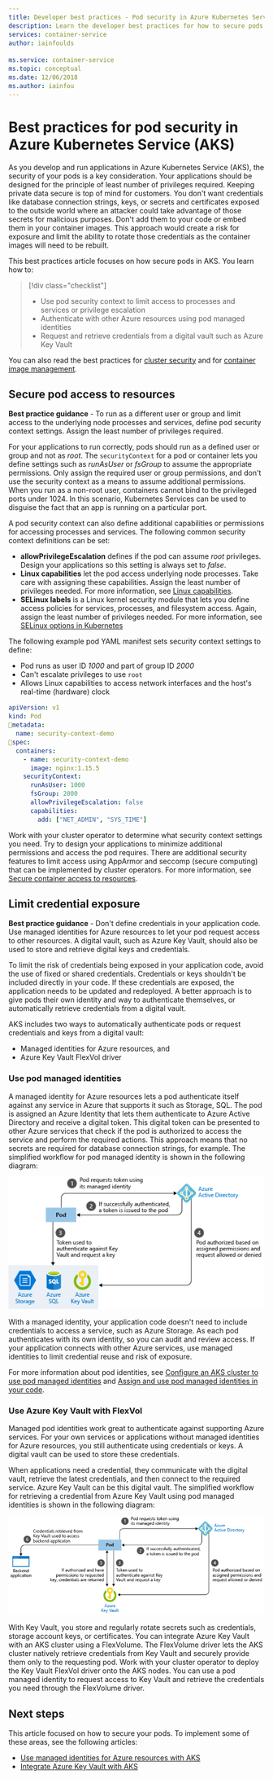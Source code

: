 ```yaml
---
title: Developer best practices - Pod security in Azure Kubernetes Services (AKS)
description: Learn the developer best practices for how to secure pods in Azure Kubernetes Service (AKS)
services: container-service
author: iainfoulds

ms.service: container-service
ms.topic: conceptual
ms.date: 12/06/2018
ms.author: iainfou
---
```


# Best practices for pod security in Azure Kubernetes Service (AKS)

As you develop and run applications in Azure Kubernetes Service (AKS), the security of your pods is a key consideration. Your applications should be designed for the principle of least number of privileges required. Keeping private data secure is top of mind for customers. You don't want credentials like database connection strings, keys, or secrets and certificates exposed to the outside world where an attacker could take advantage of those secrets for malicious purposes. Don't add them to your code or embed them in your container images. This approach would create a risk for exposure and limit the ability to rotate those credentials as the container images will need to be rebuilt.

This best practices article focuses on how secure pods in AKS. You learn how to:

> [!div class="checklist"]
> * Use pod security context to limit access to processes and services or privilege escalation
> * Authenticate with other Azure resources using pod managed identities
> * Request and retrieve credentials from a digital vault such as Azure Key Vault

You can also read the best practices for [cluster security][best-practices-cluster-security] and for [container image management][best-practices-container-image-management].

## Secure pod access to resources

**Best practice guidance** - To run as a different user or group and limit access to the underlying node processes and services, define pod security context settings. Assign the least number of privileges required.

For your applications to run correctly, pods should run as a defined user or group and not as *root*. The `securityContext` for a pod or container lets you define settings such as *runAsUser* or *fsGroup* to assume the appropriate permissions. Only assign the required user or group permissions, and don't use the security context as a means to assume additional permissions. When you run as a non-root user, containers cannot bind to the privileged ports under 1024. In this scenario, Kubernetes Services can be used to disguise the fact that an app is running on a particular port.

A pod security context can also define additional capabilities or permissions for accessing processes and services. The following common security context definitions can be set:

* **allowPrivilegeEscalation** defines if the pod can assume *root* privileges. Design your applications so this setting is always set to *false*.
* **Linux capabilities** let the pod access underlying node processes. Take care with assigning these capabilities. Assign the least number of privileges needed. For more information, see [Linux capabilities][linux-capabilities].
* **SELinux labels** is a Linux kernel security module that lets you define access policies for services, processes, and filesystem access. Again, assign the least number of privileges needed. For more information, see [SELinux options in Kubernetes][selinux-labels]

The following example pod YAML manifest sets security context settings to define:

* Pod runs as user ID *1000* and part of group ID *2000*
* Can't escalate privileges to use `root`
* Allows Linux capabilities to access network interfaces and the host's real-time (hardware) clock

```yaml
apiVersion: v1
kind: Pod
metadata:
  name: security-context-demo
spec:
  containers:
    - name: security-context-demo
      image: nginx:1.15.5
    securityContext:
      runAsUser: 1000
      fsGroup: 2000
      allowPrivilegeEscalation: false
      capabilities:
        add: ["NET_ADMIN", "SYS_TIME"]
```

Work with your cluster operator to determine what security context settings you need. Try to design your applications to minimize additional permissions and access the pod requires. There are additional security features to limit access using AppArmor and seccomp (secure computing) that can be implemented by cluster operators. For more information, see [Secure container access to resources][apparmor-seccomp].

## Limit credential exposure

**Best practice guidance** - Don't define credentials in your application code. Use managed identities for Azure resources to let your pod request access to other resources. A digital vault, such as Azure Key Vault, should also be used to store and retrieve digital keys and credentials.

To limit the risk of credentials being exposed in your application code, avoid the use of fixed or shared credentials. Credentials or keys shouldn't be included directly in your code. If these credentials are exposed, the application needs to be updated and redeployed. A better approach is to give pods their own identity and way to authenticate themselves, or automatically retrieve credentials from a digital vault.

AKS includes two ways to automatically authenticate pods or request credentials and keys from a digital vault:

* Managed identities for Azure resources, and
* Azure Key Vault FlexVol driver

### Use pod managed identities

A managed identity for Azure resources lets a pod authenticate itself against any service in Azure that supports it such as Storage, SQL. The pod is assigned an Azure Identity that lets them authenticate to Azure Active Directory and receive a digital token. This digital token can be presented to other Azure services that check if the pod is authorized to access the service and perform the required actions. This approach means that no secrets are required for database connection strings, for example. The simplified workflow for pod managed identity is shown in the following diagram:

![Simplified workflow for pod managed identity in Azure](media/developer-best-practices-pod-security/basic-pod-identity.png)

With a managed identity, your application code doesn't need to include credentials to access a service, such as Azure Storage. As each pod authenticates with its own identity, so you can audit and review access. If your application connects with other Azure services, use managed identities to limit credential reuse and risk of exposure.

For more information about pod identities, see [Configure an AKS cluster to use pod managed identities][aad-pod-identity] and [Assign and use pod managed identities in your code][aad-pod-identity].

### Use Azure Key Vault with FlexVol

Managed pod identities work great to authenticate against supporting Azure services. For your own services or applications without managed identities for Azure resources, you still authenticate using credentials or keys. A digital vault can be used to store these credentials.

When applications need a credential, they communicate with the digital vault, retrieve the latest credentials, and then connect to the required service. Azure Key Vault can be this digital vault. The simplified workflow for retrieving a credential from Azure Key Vault using pod managed identities is shown in the following diagram:

![Simplified workflow for retrieving a credential from Key Vault using a pod managed identity](media/developer-best-practices-pod-security/basic-key-vault-flexvol.png)

With Key Vault, you store and regularly rotate secrets such as credentials, storage account keys, or certificates. You can integrate Azure Key Vault with an AKS cluster using a FlexVolume. The FlexVolume driver lets the AKS cluster natively retrieve credentials from Key Vault and securely provide them only to the requesting pod. Work with your cluster operator to deploy the Key Vault FlexVol driver onto the AKS nodes. You can use a pod managed identity to request access to Key Vault and retrieve the credentials you need through the FlexVolume driver.

## Next steps

This article focused on how to secure your pods. To implement some of these areas, see the following articles:

* [Use managed identities for Azure resources with AKS][aad-pod-identity]
* [Integrate Azure Key Vault with AKS][aks-keyvault-flexvol]

<!-- EXTERNAL LINKS -->
[aad-pod-identity]: https://github.com/Azure/aad-pod-identity#demo-pod
[aks-keyvault-flexvol]: https://github.com/Azure/kubernetes-keyvault-flexvol
[linux-capabilities]: http://man7.org/linux/man-pages/man7/capabilities.7.html
[selinux-labels]: https://kubernetes.io/docs/reference/generated/kubernetes-api/v1.12/#selinuxoptions-v1-core

<!-- INTERNAL LINKS -->
[best-practices-cluster-security]: operator-best-practices-cluster-security.md
[best-practices-container-image-management]: operator-best-practices-container-image-management.md
[aks-pod-identities]: operator-best-practices-identity.md#use-pod-identities
[apparmor-seccomp]: operator-best-practices-cluster-security.md#secure-container-access-to-resources
